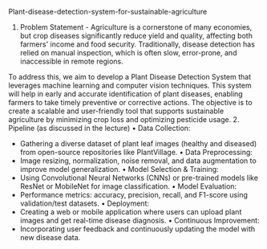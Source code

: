 Plant-disease-detection-system-for-sustainable-agriculture

1. Problem Statement -
Agriculture is a cornerstone of many economies, but crop diseases significantly reduce yield and quality, affecting both farmers' income and food security. Traditionally, disease detection has relied on manual inspection, which is often slow, error-prone, and inaccessible in remote regions.

To address this, we aim to develop a Plant Disease Detection System that leverages machine learning and computer vision techniques. This system will help in early and accurate identification of plant diseases, enabling farmers to take timely preventive or corrective actions. The objective is to create a scalable and user-friendly tool that supports sustainable agriculture by minimizing crop loss and optimizing pesticide usage.
2. Pipeline (as discussed in the lecture)
•	Data Collection:
   - Gathering a diverse dataset of plant leaf images (healthy and diseased) from open-source repositories like PlantVillage.
•	Data Preprocessing:
   - Image resizing, normalization, noise removal, and data augmentation to improve model generalization.
•	Model Selection & Training:
   - Using Convolutional Neural Networks (CNNs) or pre-trained models like ResNet or MobileNet for image classification.
•	Model Evaluation:
   - Performance metrics: accuracy, precision, recall, and F1-score using validation/test datasets.
•	Deployment:
   - Creating a web or mobile application where users can upload plant images and get real-time disease diagnosis.
•	Continuous Improvement:
   - Incorporating user feedback and continuously updating the model with new disease data.
